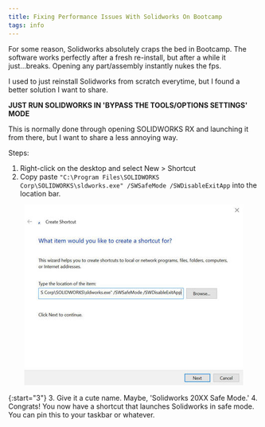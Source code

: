 ```yaml
---
title: Fixing Performance Issues With Solidworks On Bootcamp
tags: info
---
```


For some reason, Solidworks absolutely craps the bed in Bootcamp. The software works perfectly after a fresh re-install, but after a while it just...breaks. Opening any part/assembly instantly nukes the fps.

I used to just reinstall Solidworks from scratch everytime, but I found a better solution I want to share.

**JUST RUN SOLIDWORKS IN 'BYPASS THE TOOLS/OPTIONS SETTINGS' MODE**

This is normally done through opening SOLIDWORKS RX and launching it from there, but I want to share a less annoying way.

Steps:
1. Right-click on the desktop and select New > Shortcut
2. Copy paste ```"C:\Program Files\SOLIDWORKS Corp\SOLIDWORKS\sldworks.exe" /SWSafeMode /SWDisableExitApp``` into the location bar.

<p align="center">
    <img src="/assets/2018-10-16/image1.jpg" alt="Image of creating shortcut" />
</p>

{:start="3"}
3. Give it a cute name. Maybe, 'Solidworks 20XX Safe Mode.'
4. Congrats! You now have a shortcut that launches Solidworks in safe mode. You can pin this to your taskbar or whatever.

